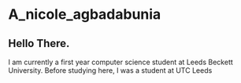 # A_nicole_agbadabunia
## Hello There. 
I am currently a first year computer science student at Leeds Beckett University. Before studying here, I was a student at UTC Leeds 
